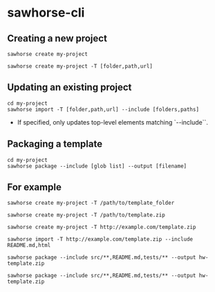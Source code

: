 # sawhorse-cli

## Creating a new project

```
sawhorse create my-project
```

```
sawhorse create my-project -T [folder,path,url]
```

## Updating an existing project

```
cd my-project
sawhorse import -T [folder,path,url] --include [folders,paths]
```

* If specified, only updates top-level elements matching `--include``.

## Packaging a template

```
cd my-project
sawhorse package --include [glob list] --output [filename]
```

## For example

```
sawhorse create my-project -T /path/to/template_folder
```

```
sawhorse create my-project -T /path/to/template.zip
```

```
sawhorse create my-project -T http://example.com/template.zip
```

```
sawhorse import -T http://example.com/template.zip --include README.md,html
```

```
sawhorse package --include src/**,README.md,tests/** --output hw-template.zip
```

```
sawhorse package --include src/**,README.md,tests/** --output hw-template.zip
```